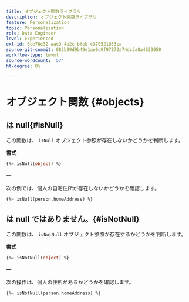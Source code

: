 ```yaml
---
title: オブジェクト関数ライブラリ
description: オブジェクト関数ライブラリ
feature: Personalization
topic: Personalization
role: Data Engineer
level: Experienced
exl-id: 6ce70e32-aac3-4a2c-bfeb-c370521853ca
source-git-commit: 882b99d9b49e1ae6d0f97872a74dc5a8a4639050
workflow-type: tm+mt
source-wordcount: '57'
ht-degree: 0%

---
```


# オブジェクト関数 {#objects}

## は null{#isNull}

この関数は、 `isNull` オブジェクト参照が存在しないかどうかを判断します。

**書式**

```sql
{%= isNull(object) %}
```

**一**

次の例では、個人の自宅住所が存在しないかどうかを確認します。

```sql
{%= isNull(person.homeAddress) %}
```

## は null ではありません。{#isNotNull}

この関数は、 `isNotNull` オブジェクト参照が存在するかどうかを判断します。

**書式**

```sql
{%= isNotNull(object) %}
```

**一**

次の操作は、個人の住所があるかどうかを確認します。

```sql
{%= isNotNull(person.homeAddress) %}
```
